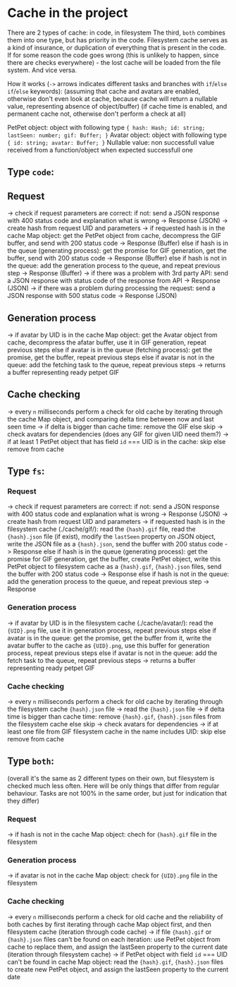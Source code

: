 # Cache in the project

There are 2 types of cache: in code, in filesystem
The third, `both` combines them into one type, but has priority in the code. Filesystem cache serves as a kind of insurance, or duplication of everything that is present in the code. If for some reason the code goes wrong (this is unlikely to happen, since there are checks everywhere) - the lost cache will be loaded from the file system. And vice versa.  

How it works (`->` arrows indicates different tasks and branches with `if`/`else if`/`else` keywords):
(assuming that cache and avatars are enabled, otherwise don't even look at cache, because cache will return a nullable value, representing absence of object/buffer)
(if cache time is enabled, and permanent cache not, otherwise don't perform a check at all)

PetPet object: object with following type `{ hash: Hash; id: string; lastSeen: number; gif: Buffer; }`
Avatar object: object with following type `{ id: string; avatar: Buffer; }`
Nullable value: non successfull value received from a function/object when expected successfull one

## Type `code`:

## Request
-> check if request parameters are correct: if not: send a JSON response with 400 status code and explanation what is wrong -> Response (JSON)
-> create hash from request UID and parameters
-> if requested hash is in the cache Map object: get the PetPet object from cache, decompress the GIF buffer, and send with 200 status code -> Response (Buffer)
   else if hash is in the queue (generating process): get the promise for GIF generation, get the buffer, send with 200 status code -> Response (Buffer)
   else if hash is not in the queue: add the generation process to the queue, and repeat previous step -> Response (Buffer)
-> if there was a problem with 3rd party API: send a JSON response with status code of the response from API -> Response (JSON)
-> if there was a problem during processing the request: send a JSON response with 500 status code -> Response (JSON)

## Generation process
-> if avatar by UID is in the cache Map object: get the Avatar object from cache, decompress the afatar buffer, use it in GIF generation, repeat previous steps
   else if avatar is in the queue (fetching process): get the promise, get the buffer, repeat previous steps
   else if avatar is not in the queue: add the fetching task to the queue, repeat previous steps
-> returns a buffer representing ready petpet GIF

## Cache checking
-> every `n` milliseconds perform a check for old cache by iterating through the cache Map object, and comparing delta time between now and last seen time
-> if delta is bigger than cache time: remove the GIF
   else skip
-> check avatars for dependencies (does any GIF for given UID need them?)
-> if at least 1 PetPet object that has field `id` === UID is in the cache: skip
   else remove from cache


## Type `fs`:

### Request
-> check if request parameters are correct: if not: send a JSON response with 400 status code and explanation what is wrong -> Response (JSON)
-> create hash from request UID and parameters
-> if requested hash is in the filesystem cache (./cache/gif/): read the `{hash}.gif` file, read the `{hash}.json` file (if exist), modify the `lastSeen` property on JSON object, write the JSON file as a `{hash}.json`, send the buffer with 200 status code -> Response
   else if hash is in the queue (generating process): get the promise for GIF generation, get the buffer, create PetPet object, write this PetPet object to filesystem cache as a `{hash}.gif`, `{hash}.json` files, send the buffer with 200 status code -> Response
   else if hash is not in the queue: add the generation process to the queue, and repeat previous step -> Response

### Generation process
-> if avatar by UID is in the filesystem cache (./cache/avatar/): read the `{UID}.png` file, use it in generation process, repeat previous steps
   else if avatar is in the queue: get the promise, get the buffer from it, write the avatar buffer to the cache as `{UID}.png`, use this buffer for generation process, repeat previous steps
   else if avatar is not in the queue: add the fetch task to the queue, repeat previous steps
-> returns a buffer representing ready petpet GIF

### Cache checking
-> every `n` milliseconds perform a check for old cache by iterating through the filesystem cache `{hash}.json` file
-> read the `{hash}.json` file
-> if delta time is bigger than cache time: remove `{hash}.gif`, `{hash}.json` files from the filesystem cache
   else skip
-> check avatars for dependencies
-> if at least one file from GIF filesystem cache in the name includes UID: skip
   else remove from cache


## Type `both`:

(overall it's the same as 2 different types on their own, but filesystem is checked much less often. Here will be only things that differ from regular behaviour. Tasks are not 100% in the same order, but just for indication that they differ)

### Request
-> if hash is not in the cache Map object: chech for `{hash}.gif` file in the filesystem

### Generation process
-> if avatar is not in the cache Map object: check for `{UID}.png` file in the filesystem

### Cache checking
-> every `n` milliseconds perform a check for old cache and the reliability of both caches by first iterating through cache Map object first, and then filesystem cache
(iteration through code cache)
-> if file `{hash}.gif` or `{hash}.json` files can't be found on each iteration: use PetPet object from cache to replace them, and assign the lastSeen property to the current date
(iteration through filesystem cache)
-> if PetPet object with field `id` === UID can't be found in cache Map object: read the `{hash}.gif`, `{hash}.json` files to create new PetPet object, and assign the lastSeen property to the current date
